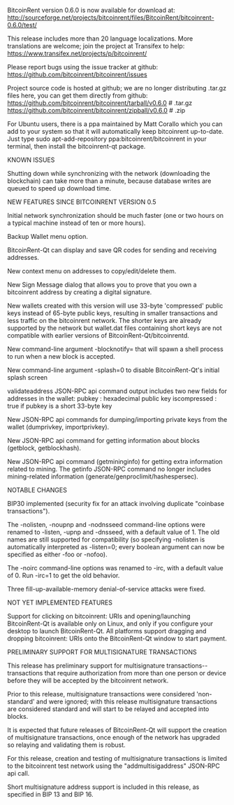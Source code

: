 BitcoinRent version 0.6.0 is now available for download at:
http://sourceforge.net/projects/bitcoinrent/files/BitcoinRent/bitcoinrent-0.6.0/test/

This release includes more than 20 language localizations.
More translations are welcome; join the
project at Transifex to help:
https://www.transifex.net/projects/p/bitcoinrent/

Please report bugs using the issue tracker at github:
https://github.com/bitcoinrent/bitcoinrent/issues

Project source code is hosted at github; we are no longer
distributing .tar.gz files here, you can get them
directly from github:
https://github.com/bitcoinrent/bitcoinrent/tarball/v0.6.0  # .tar.gz
https://github.com/bitcoinrent/bitcoinrent/zipball/v0.6.0  # .zip

For Ubuntu users, there is a ppa maintained by Matt Corallo which
you can add to your system so that it will automatically keep
bitcoinrent up-to-date.  Just type
sudo apt-add-repository ppa:bitcoinrent/bitcoinrent
in your terminal, then install the bitcoinrent-qt package.


KNOWN ISSUES

Shutting down while synchronizing with the network
(downloading the blockchain) can take more than a minute,
because database writes are queued to speed up download
time.


NEW FEATURES SINCE BITCOINRENT VERSION 0.5

Initial network synchronization should be much faster
(one or two hours on a typical machine instead of ten or more
hours).

Backup Wallet menu option.

BitcoinRent-Qt can display and save QR codes for sending
and receiving addresses.

New context menu on addresses to copy/edit/delete them.

New Sign Message dialog that allows you to prove that you
own a bitcoinrent address by creating a digital
signature.

New wallets created with this version will
use 33-byte 'compressed' public keys instead of
65-byte public keys, resulting in smaller
transactions and less traffic on the bitcoinrent
network. The shorter keys are already supported
by the network but wallet.dat files containing
short keys are not compatible with earlier
versions of BitcoinRent-Qt/bitcoinrentd.

New command-line argument -blocknotify=<command>
that will spawn a shell process to run <command> 
when a new block is accepted.

New command-line argument -splash=0 to disable
BitcoinRent-Qt's initial splash screen

validateaddress JSON-RPC api command output includes
two new fields for addresses in the wallet:
pubkey : hexadecimal public key
iscompressed : true if pubkey is a short 33-byte key

New JSON-RPC api commands for dumping/importing
private keys from the wallet (dumprivkey, importprivkey).

New JSON-RPC api command for getting information about
blocks (getblock, getblockhash).

New JSON-RPC api command (getmininginfo) for getting
extra information related to mining. The getinfo
JSON-RPC command no longer includes mining-related
information (generate/genproclimit/hashespersec).



NOTABLE CHANGES

BIP30 implemented (security fix for an attack involving
duplicate "coinbase transactions").

The -nolisten, -noupnp and -nodnsseed command-line
options were renamed to -listen, -upnp and -dnsseed,
with a default value of 1. The old names are still
supported for compatibility (so specifying -nolisten
is automatically interpreted as -listen=0; every
boolean argument can now be specified as either
-foo or -nofoo).

The -noirc command-line options was renamed to
-irc, with a default value of 0. Run -irc=1 to
get the old behavior.

Three fill-up-available-memory denial-of-service
attacks were fixed.


NOT YET IMPLEMENTED FEATURES

Support for clicking on bitcoinrent: URIs and
opening/launching BitcoinRent-Qt is available only on Linux,
and only if you configure your desktop to launch
BitcoinRent-Qt. All platforms support dragging and dropping
bitcoinrent: URIs onto the BitcoinRent-Qt window to start
payment.


PRELIMINARY SUPPORT FOR MULTISIGNATURE TRANSACTIONS

This release has preliminary support for multisignature
transactions-- transactions that require authorization
from more than one person or device before they
will be accepted by the bitcoinrent network.

Prior to this release, multisignature transactions
were considered 'non-standard' and were ignored;
with this release multisignature transactions are
considered standard and will start to be relayed
and accepted into blocks.

It is expected that future releases of BitcoinRent-Qt
will support the creation of multisignature transactions,
once enough of the network has upgraded so relaying
and validating them is robust.

For this release, creation and testing of multisignature
transactions is limited to the bitcoinrent test network using
the "addmultisigaddress" JSON-RPC api call.

Short multisignature address support is included in this
release, as specified in BIP 13 and BIP 16.
